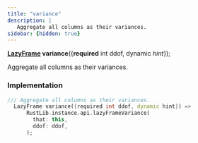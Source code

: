 ```yaml
---
title: "variance"
description: |
   Aggregate all columns as their variances.
sidebar: {hidden: true}
---
```

<span class="dart-code"><strong>[LazyFrame] variance</strong>({<span class="nobr"><strong>required</strong> int ddof</span>, <span class="nobr">dynamic <i>hint</i></span>});</span>

 Aggregate all columns as their variances.
### Implementation
```dart
/// Aggregate all columns as their variances.
  LazyFrame variance({required int ddof, dynamic hint}) =>
      RustLib.instance.api.lazyFrameVariance(
        that: this,
        ddof: ddof,
      );
```

[LazyFrame]: /reference/classes/lazyframe
[dynamic]: #
